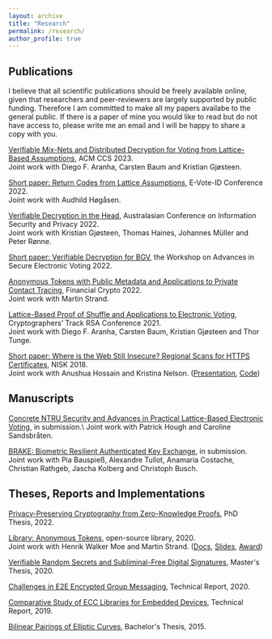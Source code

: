 ```yaml
---
layout: archive
title: "Research"
permalink: /research/
author_profile: true
---
```


## Publications

I believe that all scientific publications should be freely available online, given that researchers and peer-reviewers are largely supported by public funding. Therefore I am committed to make all my papers availabe to the general public. If there is a paper of mine you would like to read but do not have access to, please write me an email and I will be happy to share a copy with you.

[Verifiable Mix-Nets and Distributed Decryption for Voting from Lattice-Based Assumptions](https://eprint.iacr.org/2022/422.pdf), ACM CCS 2023.\
Joint work with Diego F. Aranha, Carsten Baum and Kristian Gjøsteen.

[Short paper: Return Codes from Lattice Assumptions](https://dspace.ut.ee/bitstream/handle/10062/84323/12.pdf?sequence=1&isAllowed=y), E-Vote-ID Conference 2022.\
Joint work with Audhild Høgåsen.

[Verifiable Decryption in the Head](https://eprint.iacr.org/2021/558.pdf), Australasian Conference on Information Security and Privacy 2022.\
Joint work with Kristian Gjøsteen, Thomas Haines, Johannes Müller and Peter Rønne.

[Short paper: Verifiable Decryption for BGV](https://eprint.iacr.org/2021/1693.pdf), the Workshop on Advances in Secure Electronic Voting 2022.

[Anonymous Tokens with Public Metadata and Applications to Private Contact Tracing](https://eprint.iacr.org/2021/203.pdf), Financial Crypto 2022.\
Joint work with Martin Strand.

[Lattice-Based Proof of Shuffle and Applications to Electronic Voting](https://eprint.iacr.org/2021/338.pdf), Cryptographers’ Track RSA Conference 2021.\
Joint work with Diego F. Aranha, Carsten Baum, Kristian Gjøsteen and Thor Tunge.

[Short paper: Where is the Web Still Insecure? Regional Scans for HTTPS Certificates](https://tjerandsilde.no/files/Where_is_the_web_still_insecure__Regional_scans_for_HTTPS_certificates.pdf), NISK 2018.\
Joint work with Anushua Hossain and Kristina Nelson. ([Presentation](https://tjerandsilde.no/files/NISK_presentation.pdf), [Code](https://github.com/tjesi/security-scan))

## Manuscripts

[Concrete NTRU Security and Advances in Practical Lattice-Based Electronic Voting](https://eprint.iacr.org/2023/933), in submission.\ Joint work with Patrick Hough and Caroline Sandsbråten.

[BRAKE: Biometric Resilient Authenticated Key Exchange](https://eprint.iacr.org/2022/1408.pdf), in submission.\
Joint work with Pia Bauspieß, Alexandre Tullot, Anamaria Costache, Christian Rathgeb, Jascha Kolberg and Christoph Busch.

## Theses, Reports and Implementations

[Privacy-Preserving Cryptography from Zero-Knowledge Proofs](https://ntnuopen.ntnu.no/ntnu-xmlui/handle/11250/3012606), PhD Thesis, 2022.

[Library: Anonymous Tokens](https://github.com/HenrikWM/anonymous-tokens), open-source library, 2020.\
Joint work with Henrik Walker Moe and Martin Strand. ([Docs](https://github.com/HenrikWM/anonymous-tokens/wiki), [Slides](https://tjerandsilde.no/files/Anonym-Smittesporing.pdf),
[Award](https://www.datatilsynet.no/aktuelt/aktuelle-nyheter-2021/pris-for-innebygd-personvern-til-anonyme-tokens))

[Verifiable Random Secrets and Subliminal-Free Digital Signatures](https://tjerandsilde.no/files/Master_Thesis.pdf), Master's Thesis, 2020.

[Challenges in E2E Encrypted Group Messaging](https://tjerandsilde.no/files/GroupMessagingReport.pdf), Technical Report, 2020.

[Comparative Study of ECC Libraries for Embedded Devices](https://tjerandsilde.no/files/Comparative-Study-of-ECC-Libraries-for-Embedded-Devices.pdf), Technical Report, 2019.

[Bilinear Pairings of Elliptic Curves](https://tjerandsilde.no/files/Bachelor_Thesis.pdf), Bachelor's Thesis, 2015.
